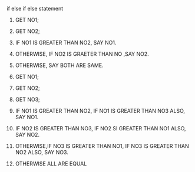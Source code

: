 if else if else statement

1. GET NO1;
2. GET NO2;
3. IF NO1 IS GREATER THAN NO2, SAY NO1.
4. OTHERWISE, IF NO2 IS GRAETER THAN NO ,SAY NO2.
5. OTHERWISE, SAY BOTH ARE SAME.



1. GET NO1;
2. GET NO2;
3. GET NO3;
3. IF NO1 IS GREATER THAN NO2,
IF NO1 IS GREATER THAN NO3 ALSO, SAY NO1.
4. IF NO2 IS GREATER THAN NO3,
IF NO2 SI GREATER THAN NO1 ALSO, SAY NO2.
5. OTHERWISE,IF NO3 IS GREATER THAN NO1,
IF NO3 IS GREATER THAN NO2 ALSO, SAY NO3.
6. OTHERWISE ALL ARE EQUAL

